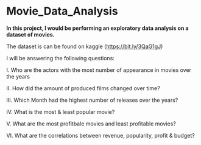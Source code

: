 # Movie_Data_Analysis
**In this project, I would be performing an exploratory data analysis on a dataset of movies.**

The dataset is can be found on kaggle (https://bit.ly/3QaG1gJ)

I will be answering the following questions: 


I. Who are the actors with the most number of appearance in movies over the years


II. How did the amount of produced films changed over time?


III. Which Month had the highest number of releases over the years?


IV. What is the most & least popular movie?


V. What are the most profitbale movies and least profitable movies?


VI. What are the correlations between revenue, popularity, profit & budget?
